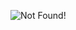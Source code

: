 ![Not Found!](https://github.com/osemrt/CS-Notes/blob/master/some_topics/img/sequential_circuits_01.png?raw=true)
